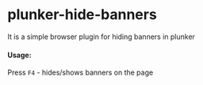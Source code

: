 # plunker-hide-banners

It is a simple browser plugin for hiding banners in plunker

#### Usage:
Press `F4` - hides/shows banners on the page